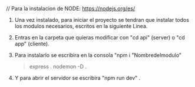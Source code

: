 // Para la instalacion de NODE: https://nodejs.org/es/

1. Una vez instalado, para iniciar el proyecto se tendran que instalar todos los modulos necesarios, escritos en la siguiente Linea.

2. Entras en la carpeta que quieras modificar con "cd api" (server) o "cd app" (cliente). 

3. Para instalarlo se escribira en la consola "npm i "Nombredelmodulo" 

    > express .
    > nodemon -D .

4. Y para abrir el servidor se escribira "npm run dev" .
